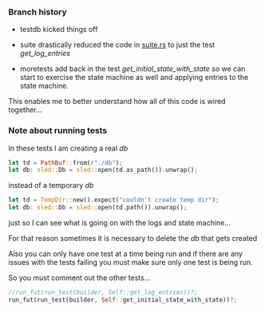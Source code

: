 
### Branch history

* testdb kicked things off

* suite drastically reduced the code in [suite.rs](https://github.com/datafuselabs/openraft/blob/main/openraft/src/testing/suite.rs) to just the test *get_log_entries*

* moretests add back in the test *get_initial_state_with_state* so we can start to exercise the state machine as well and applying entries to the state machine.

This enables me to better understand how all of this code is wired together...

### Note about running tests

In these tests I am creating a real *db*

```rust
let td = PathBuf::from(r"./db");
let db: sled::Db = sled::open(td.as_path()).unwrap();
```

instead of a temporary *db*

```rust
let td = TempDir::new().expect("couldn't create temp dir");
let db: sled::Db = sled::open(td.path()).unwrap();
```

just so I can see what is going on with the logs and state machine...

For that reason sometimes it is necessary to delete the *db* that gets created

Also you can only have one test at a time being run and if there are any issues
with the tests failing you must make sure only one test is being run.

So you must comment out the other tests...

```rust
//run_fut(run_test(builder, Self::get_log_entries))?;
run_fut(run_test(builder, Self::get_initial_state_with_state))?;
```

